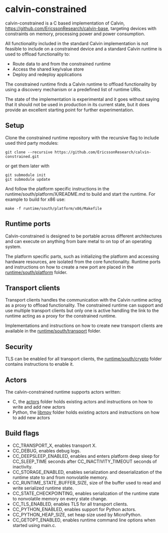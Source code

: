 # calvin-constrained

calvin-constrained is a C based implementation of Calvin, https://github.com/EricssonResearch/calvin-base, targeting devices with constraints on memory, processing power and power consumption.

All functionality included in the standard Calvin implementation is not feasible to include on a constrained device and a standard Calvin runtime is used to offload functionality to:

- Route data to and from the constrained runtime
- Access the shared key/value store
- Deploy and redeploy applications

The constrained runtime finds a Calvin runtime to offload functionality by using a discovery mechanism or a predefined list of runtime URIs.

The state of the implementation is experimental and it goes without saying that it should not be used in production in its current state, but it does provide an excellent starting point for further experimentation.

## Setup

Clone the constrained runtime repository with the recursive flag to include used third party modules:

```
git clone --recursive https://github.com/EricssonResearch/calvin-constrained.git
```
or get them later with  
```
git submodule init
git submodule update
```

And follow the platform specific instructions in the runtime/south/platform/X/README.md to build and start the runtime.
For example to build for x86 use:
```
make -f runtime/south/platform/x86/Makefile
```

## Runtime ports

Calvin-constrained is designed to be portable across different architectures and can execute on anything from bare metal to on top of an operating system.

The platform specific parts, such as initializing the platform and accessing hardware resources, are isolated from the core functionality. Runtime ports and instructions on how to create a new port are placed in the [runtime/south/platform](runtime/south/platform) folder.

## Transport clients

Transport clients handles the communication with the Calvin runtime acting as a proxy to offload functionality. The constrained runtime can support and use multiple transport clients but only one is active handling the link to the runtime acting as a proxy for the constrained runtime.

Implementations and instructions on how to create new transport clients are available in the [runtime/south/transport](runtime/south/transport) folder.

## Security

TLS can be enabled for all transport clients, the [runtime/south/crypto](runtime/south/crypto) folder contains instructions to enable it.

## Actors

The calvin-constrained runtime supports actors written:
- C, the [actors](actors) folder holds existing actors and instructions on how to write and add new actors
- Python, the [libmpy](libmpy) folder holds existing actors and instructions on how to add new actors

## Build flags

- CC_TRANSPORT_X, enables transport X.
- CC_DEBUG, enables debug logs.
- CC_DEEPSLEEP_ENABLED, enables and enters platform deep sleep for CC_SLEEP_TIME seconds after CC_INACTIVITY_TIMEOUT seconds of inactivity.
- CC_STORAGE_ENABLED, enables serialization and deserialization of the runtime state to and from nonvolatile memory.
- CC_RUNTIME_STATE_BUFFER_SIZE, size of the buffer used to read and write serialized runtime state.
- CC_STATE_CHECKPOINTING, enables serialization of the runtime state to nonvolatile memory on every state change.
- CC_TLS_ENABLED, enables TLS for all transport clients.
- CC_PYTHON_ENABLED, enables support for Python actors.
- CC_PYTHON_HEAP_SIZE, set heap size used by MicroPython.
- CC_GETOPT_ENABLED, enables runtime command line options when started using main.c.
